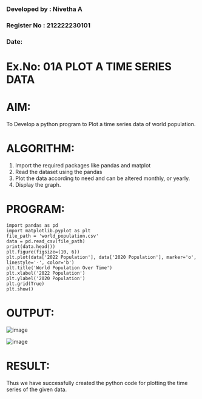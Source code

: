 ###  Developed by : Nivetha A
### Register No : 212222230101
### Date:

# Ex.No: 01A PLOT A TIME SERIES DATA

# AIM:
To Develop a python program to Plot a time series data of world population.

# ALGORITHM:
1. Import the required packages like pandas and matplot
2. Read the dataset using the pandas
3. Plot the data according to need and can be altered monthly, or yearly.
4. Display the graph.
# PROGRAM:
```
import pandas as pd
import matplotlib.pyplot as plt
file_path = 'world_population.csv'  
data = pd.read_csv(file_path)
print(data.head())
plt.figure(figsize=(10, 6))
plt.plot(data['2022 Population'], data['2020 Population'], marker='o', linestyle='-', color='b')
plt.title('World Population Over Time')
plt.xlabel('2022 Population')
plt.ylabel('2020 Population')
plt.grid(True)
plt.show()
```

# OUTPUT:

![image](https://github.com/user-attachments/assets/aefdbbeb-2c2b-45e1-91bb-3db4e482662e)


![image](https://github.com/user-attachments/assets/14da74a3-5113-46ad-b27a-ee521972a9e4)

# RESULT:
Thus we have successfully created the python code for plotting the time series of the given data.
